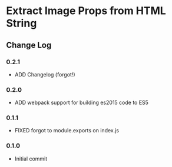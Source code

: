# Extract Image Props from HTML String

## Change Log

### 0.2.1
* ADD Changelog (forgot!)

### 0.2.0
* ADD webpack support for building es2015 code to ES5

### 0.1.1
* FIXED forgot to module.exports on index.js

### 0.1.0
* Initial commit